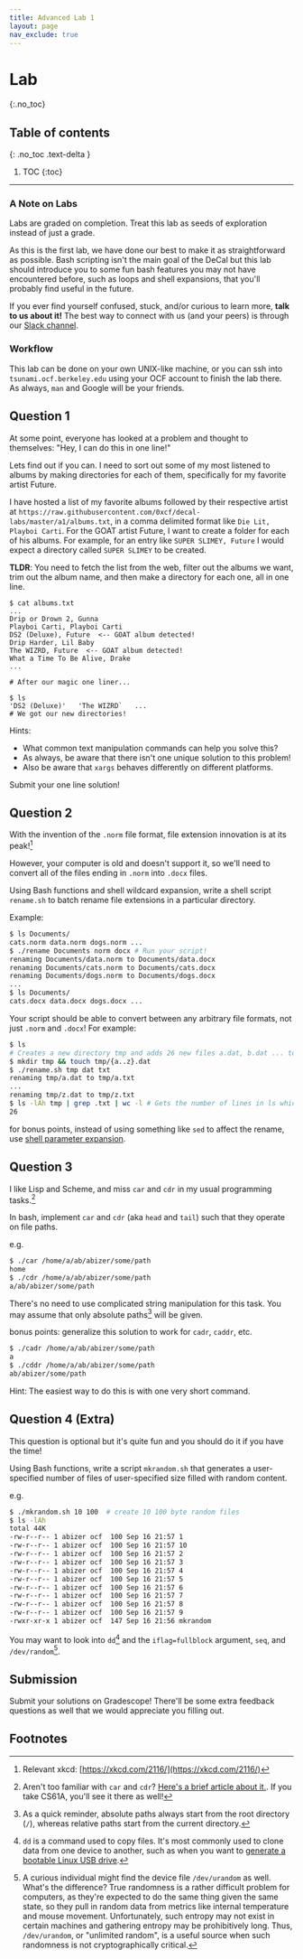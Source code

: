 ```yaml
---
title: Advanced Lab 1
layout: page
nav_exclude: true
---
```


# Lab
{:.no_toc}

## Table of contents
{: .no_toc .text-delta }

1. TOC
{:toc}

---

### A Note on Labs
Labs are graded on completion. Treat this lab as seeds of exploration instead 
of just a grade. 

As this is the first lab, we have done our best to make it as straightforward as possible. Bash scripting
isn't the main goal of the DeCal but this lab should introduce you to some fun bash features you may not have encountered before, such as loops and shell expansions, that you'll probably find useful in the future.

If you ever find yourself confused, stuck, and/or curious to learn more, **talk to us about it!** The best way to connect with us (and your peers) is through our [Slack channel][slack].

[slack]: https://fco.slack.com/archives/CN0FQ9BUN

### Workflow
This lab can be done on your own UNIX-like machine, or you can ssh into
`tsunami.ocf.berkeley.edu` using your OCF account to finish the lab there. As always,
`man` and Google will be your friends.

## Question 1

At some point, everyone has looked at a problem and thought to themselves:
"Hey, I can do this in one line!"

Lets find out if you can. I need to sort out some of my most listened to albums
by making directories for each of them, specifically for my favorite artist Future.

I have hosted a list of my favorite albums followed by their respective artist at 
`https://raw.githubusercontent.com/0xcf/decal-labs/master/a1/albums.txt`,
in a comma delimited format like `Die Lit, Playboi Carti`. For the GOAT artist Future,
I want to create a folder for each of his albums. For example, for an entry like
`SUPER SLIMEY, Future` I would expect a directory called `SUPER SLIMEY` to be created.

**TLDR**: You need to fetch the list from the web, filter out the albums we want,
trim out the album name, and then make a directory for each one, all in one line.

```
$ cat albums.txt
...
Drip or Drown 2, Gunna
Playboi Carti, Playboi Carti
DS2 (Deluxe), Future  <-- GOAT album detected!
Drip Harder, Lil Baby
The WIZRD, Future  <-- GOAT album detected!
What a Time To Be Alive, Drake
...

# After our magic one liner...

$ ls
'DS2 (Deluxe)'   'The WIZRD`   ...
# We got our new directories!
```

Hints: 
- What common text manipulation commands can help you solve this?
- As always, be aware that there isn't one unique solution to this problem!
- Also be aware that `xargs` behaves differently on different platforms.

Submit your one line solution!

## Question 2

With the invention of the `.norm` file format, file extension innovation is at its peak![^xkcd]

However, your computer is old and doesn't support it, so we'll need to convert all of the files ending in `.norm` into `.docx` files.

Using Bash functions and shell wildcard expansion, write a
shell script `rename.sh` to batch rename file extensions in a particular directory.

Example:
```bash
$ ls Documents/
cats.norm data.norm dogs.norm ...
$ ./rename Documents norm docx # Run your script!
renaming Documents/data.norm to Documents/data.docx
renaming Documents/cats.norm to Documents/cats.docx
renaming Documents/dogs.norm to Documents/dogs.docx
...
$ ls Documents/
cats.docx data.docx dogs.docx ...
```

Your script should be able to convert between any arbitrary file formats, not just `.norm` and `.docx`! For example:
```bash
$ ls
# Creates a new directory tmp and adds 26 new files a.dat, b.dat ... to z.dat into it
$ mkdir tmp && touch tmp/{a..z}.dat 
$ ./rename.sh tmp dat txt
renaming tmp/a.dat to tmp/a.txt
...
renaming tmp/z.dat to tmp/z.txt
$ ls -lAh tmp | grep .txt | wc -l # Gets the number of lines in ls which contain .txt
26
```

for bonus points, instead of using something like `sed` to affect the rename,
use [shell parameter expansion][1].

[^xkcd]: Relevant xkcd: [https://xkcd.com/2116/](https://xkcd.com/2116/)

[1]: https://stackoverflow.com/questions/965053/extract-filename-and-extension-in-bash

## Question 3

I like Lisp and Scheme, and miss `car` and `cdr` in my usual programming tasks.[^carcdr]

In bash, implement `car` and `cdr` (aka `head` and `tail`) such that they
operate on file paths.

e.g.

```bash
$ ./car /home/a/ab/abizer/some/path
home
$ ./cdr /home/a/ab/abizer/some/path
a/ab/abizer/some/path
```

There's no need to use complicated string manipulation for this task.
You may assume that only absolute paths[^paths] will be given. 

bonus points: generalize this solution to work for `cadr`, `caddr`, etc.

```bash
$ ./cadr /home/a/ab/abizer/some/path
a
$ ./cddr /home/a/ab/abizer/some/path
ab/abizer/some/path
```

Hint: The easiest way to do this is with one very short command.

[^carcdr]: Aren't too familiar with `car` and `cdr`? [Here's a brief article about it.][carcdrarticle]. If you take CS61A, you'll see it there as well!

[^paths]: As a quick reminder, absolute paths always start from the root directory (`/`), whereas relative paths start from the current directory.

[carcdrarticle]: https://medium.com/@aleksandrasays/my-other-car-is-a-cdr-3058e6743c15

## Question 4 (Extra)

This question is optional but it's quite fun and you should do it if you have the time!

Using Bash functions, write a script `mkrandom.sh` that generates a user-specified number
of files of user-specified size filled with random content.

e.g.

```bash
$ ./mkrandom.sh 10 100  # create 10 100 byte random files
$ ls -lAh
total 44K
-rw-r--r-- 1 abizer ocf  100 Sep 16 21:57 1
-rw-r--r-- 1 abizer ocf  100 Sep 16 21:57 10
-rw-r--r-- 1 abizer ocf  100 Sep 16 21:57 2
-rw-r--r-- 1 abizer ocf  100 Sep 16 21:57 3
-rw-r--r-- 1 abizer ocf  100 Sep 16 21:57 4
-rw-r--r-- 1 abizer ocf  100 Sep 16 21:57 5
-rw-r--r-- 1 abizer ocf  100 Sep 16 21:57 6
-rw-r--r-- 1 abizer ocf  100 Sep 16 21:57 7
-rw-r--r-- 1 abizer ocf  100 Sep 16 21:57 8
-rw-r--r-- 1 abizer ocf  100 Sep 16 21:57 9
-rwxr-xr-x 1 abizer ocf  147 Sep 16 21:56 mkrandom
```

You may want to look into `dd`[^dd] and the `iflag=fullblock` argument,
`seq`, and `/dev/random`[^rand].

[^dd]: `dd` is a command used to copy files.[^dd2] It's most commonly used to clone data from one device to another, such as when you want to [generate a bootable Linux USB drive][usb].

[^dd2]: "But wait," a nearby straw-man asks, "isn't that what `cp` does?"[^dd3]

[^dd3]: They are indeed right, but `dd` has some useful features such as partial writing
    and reading that make it handy in weirder scenarios, such as devices.  StackOverflow has
    a [good explainer][so] and the ArchWiki has some [common examples][aw].

[so]: https://superuser.com/questions/609211/why-do-we-use-cp-to-copy-files-and-not-dd-in-unix-derivatives

[aw]: https://wiki.archlinux.org/index.php/Dd

[usb]: https://wiki.archlinux.org/index.php/USB_flash_installation_medium

[^rand]: A curious individual might find the device file `/dev/urandom` as well. What's
    the difference? True randomness is a rather difficult problem for computers, as they're
    expected to do the same thing given the same state, so they pull in random data from
    metrics like internal temperature and mouse movement. Unfortunately, such entropy may
    not exist in certain machines and gathering entropy may be prohibitively long. Thus,
    `/dev/urandom`, or "unlimited random", is a useful source when such randomness is not
    cryptographically critical. 

## Submission
Submit your solutions on Gradescope! There'll be some extra feedback questions as well that we would appreciate you filling out.

## Footnotes
